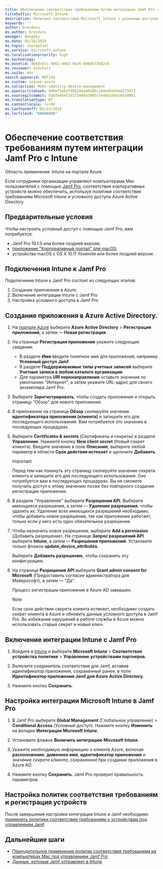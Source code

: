 ```yaml
---
title: Обеспечение соответствия требованиям путем интеграции Jamf Pro c Microsoft Intune
titleSuffix: Microsoft Intune
description: Политики соответствия Microsoft Intune с условным доступом Azure Active Directory можно использовать для защиты управляемых устройств Jamf.
keywords: ''
author: brenduns
ms.author: brenduns
manager: dougeby
ms.date: 05/16/2019
ms.topic: conceptual
ms.service: microsoft-intune
ms.localizationpriority: high
ms.technology: ''
ms.assetid: 4b6dcbcc-4661-4463-9a36-698d673502c6
ms.reviewer: elocholi
ms.suite: ems
search.appverid: MET150
ms.custom: intune-azure
ms.collection: M365-identity-device-management
ms.openlocfilehash: 940ef3e6df95629dad03d6c1d4e60343e4273473
ms.sourcegitcommit: 916fed64f3d173498a2905c7ed8d2d6416e34061
ms.translationtype: HT
ms.contentlocale: ru-RU
ms.lasthandoff: 05/23/2019
ms.locfileid: "66048846"
---
```

# <a name="integrate-jamf-pro-with-intune-for-compliance"></a>Обеспечение соответствия требованиям путем интеграции Jamf Pro c Intune

Область применения: Intune на портале Azure

Если сотрудники организации управляют компьютерами Mac пользователей с помощью [Jamf Pro](https://www.jamf.com), соответствие корпоративных устройств можно обеспечить, используя политики соответствия требованиям Microsoft Intune и условного доступа Azure Active Directory.

## <a name="prerequisites"></a>Предварительные условия

Чтобы настроить условный доступ с помощью Jamf Pro, вам потребуется:

- Jamf Pro 10.1.0 или более поздней версии;
- [приложение "Корпоративный портал" для macOS](https://aka.ms/macoscompanyportal);
- устройства macOS с OS X 10.11 Yosemite или более поздней версии.

## <a name="connecting-intune-to-jamf-pro"></a>Подключения Intune к Jamf Pro

Подключение Intune к Jamf Pro состоит из следующих этапов:

1. Создание приложения в Azure.
2. Включение интеграции Intune с Jamf Pro
3. Настройка условного доступа в Jamf Pro

## <a name="create-an-application-in-azure-active-directory"></a>Создание приложения в Azure Active Directory.

1. На [портале Azure](https://portal.azure.com) выберите **Azure Active Directory** > **Регистрация приложений**, а затем — **Новая регистрация**. 

2. На странице **Регистрация приложения** укажите следующие сведения:
   - В разделе **Имя** введите понятное имя для приложения, например **Условный доступ Jamf**.
   - В разделе **Поддерживаемые типы учетных записей** выберите **Учетные записи в любом каталоге организации**. 
   - Для параметра **URI перенаправления** оставьте значение по умолчанию "Интернет", а затем укажите URL-адрес для своего экземпляра Jamf Pro.  

3. Выберите **Зарегистрировать**, чтобы создать приложение и открыть страницу "Обзор" для нового приложения.  

4. В приложении на странице **Обзор** скопируйте значение **идентификатора приложения (клиента)** и запишите его для последующего использования. Вам потребуется это значение в последующих процедурах.  

5. Выберите **Certificates & secrets** (Сертификаты и секреты) в разделе **Управление**. Нажмите кнопку **New client secret** (Новый секрет клиента). Введите значение в поле **Описание**, выберите любой параметр в области **Срок действия истекает** и щелкните **Добавить**.

   > [!IMPORTANT]  
   > Перед тем как покинуть эту страницу скопируйте значение секрета клиента и запишите его для последующего использования. Оно потребуется вам в последующих процедурах. Вы не сможете получить доступ к этому значению позже без повторного создания регистрации приложения.  

6. В разделе "Управление" выберите **Разрешения API**.  Выберите имеющиеся разрешения, а затем — **Удаление разрешения**, чтобы удалить их. Удаление всех имеющихся разрешений необходимо, чтобы добавить новое разрешение, так как приложение работает, только если у него есть одно обязательное разрешение.  

7. Чтобы назначить новое разрешение, выберите **Add a permission** (Добавить разрешение). На странице **Запрос разрешений API** выберите **Intune**, а затем — **Разрешения приложений**. Установите только флажок **update_device_attributes**.  

   Выберите **Добавить разрешение**, чтобы сохранить эту конфигурацию.  

8. На странице **Разрешения API** выберите **Grant admin consent for Microsoft** (Предоставить согласие администратора для Майкрософт), а затем — "Да".  

   Процесс регистрации приложения в Azure AD завершен.


    > [!NOTE]
    > Если срок действия секрета клиента истекает, необходимо создать секрет клиента в Azure и обновить данные условного доступа в Jamf Pro. Во избежание нарушений в работе службы в Azure можно использовать старый секрет и новый ключ.

## <a name="enable-intune-to-integrate-with-jamf-pro"></a>Включение интеграции Intune с Jamf Pro

1. Войдите в [Intune](https://go.microsoft.com/fwlink/?linkid=20909) и выберите **Microsoft Intune** > **Соответствие устройства политике** > **Управление устройствами партнеров**.

2. Включите соединитель соответствия для Jamf, вставив идентификатор приложения, сохраненный ранее, в поле **Идентификатор приложения Jamf для Azure Active Directory**.

3. Нажмите кнопку **Сохранить**.

## <a name="configure-microsoft-intune-integration-in-jamf-pro"></a>Настройка интеграции Microsoft Intune в Jamf Pro

1. В Jamf Pro выберите **Global Management** (Глобальное управление)  > **Conditional Access** (Условный доступ). Нажмите кнопку **Изменить** на вкладке **Интеграция Microsoft Intune**.

2. Установите флажок **Включить интеграцию Microsoft Intune**.

3. Укажите необходимую информацию о клиенте Azure, включая **расположение**, **доменное имя**, **идентификатор приложения** и значение *секрета клиента*, сохраненное при создании приложения в Azure AD.  

4. Нажмите кнопку **Сохранить**. Jamf Pro проверит правильность параметров.

## <a name="set-up-compliance-policies-and-register-devices"></a>Настройка политик соответствия требованиям и регистрация устройств

После завершения настройки интеграции Intune и Jamf необходимо [применить политики соответствия требованиям к устройствам под управлением Jamf](conditional-access-assign-jamf.md).



## <a name="next-steps"></a>Дальнейшие шаги

- [Принудительное применение политик соответствия требованиям на компьютерах Mac под управлением Jamf Pro](conditional-access-assign-jamf.md)
- [Данные, которые Jamf отправляет в Intune](data-jamf-sends-to-intune.md)
